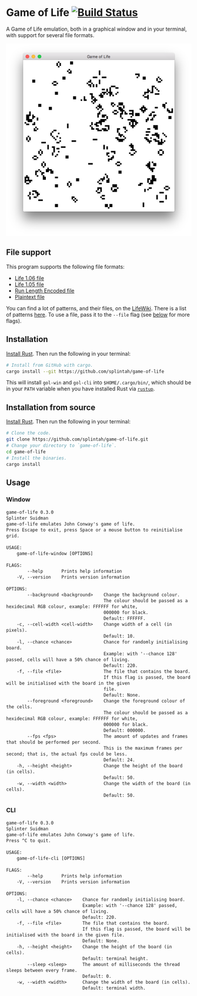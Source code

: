 # Game of Life [![Build Status](https://travis-ci.org/splintah/game-of-life.svg?branch=master)](https://travis-ci.org/splintah/game-of-life)

A Game of Life emulation, both in a graphical window and in your terminal, with support for several file formats.

![Window Demo](./window-demo.png)

## File support

This program supports the following file formats:

- [Life 1.06 file](http://www.conwaylife.com/wiki/Life_1.06)
- [Life 1.05 file](http://www.conwaylife.com/wiki/Life_1.05)
- [Run Length Encoded file](http://www.conwaylife.com/wiki/Run_Length_Encoded)
- [Plaintext file](http://www.conwaylife.com/wiki/Plaintext)

You can find a lot of patterns, and their files, on the [LifeWiki](http://www.conwaylife.com/wiki).
There is a list of patterns [here](http://www.conwaylife.com/wiki/Category:Patterns).
To use a file, pass it to the `--file` flag (see [below](#usage) for more flags).

## Installation

[Install Rust](https://www.rust-lang.org/en-US/). Then run the following in your terminal:

```bash
# Install from GitHub with cargo.
cargo install --git https://github.com/splintah/game-of-life
```

This will install `gol-win` and `gol-cli` into `$HOME/.cargo/bin/`, which should be in your `PATH` variable when you have installed Rust via [`rustup`](https://rustup.rs).

## Installation from source

[Install Rust](https://www.rust-lang.org/en-US/). Then run the following in your terminal:

```bash
# Clone the code.
git clone https://github.com/splintah/game-of-life.git
# Change your directory to `game-of-life`.
cd game-of-life
# Install the binaries.
cargo install
```

## Usage

### Window

```text
game-of-life 0.3.0
Splinter Suidman
game-of-life emulates John Conway's game of life.
Press Escape to exit, press Space or a mouse button to reinitialise grid.

USAGE:
    game-of-life-window [OPTIONS]

FLAGS:
        --help       Prints help information
    -V, --version    Prints version information

OPTIONS:
        --background <background>    Change the background colour.
                                     The colour should be passed as a hexidecimal RGB colour, example: FFFFFF for white,
                                     000000 for black.
                                     Default: FFFFFF.
    -c, --cell-width <cell-width>    Change width of a cell (in pixels).
                                     Default: 10.
    -l, --chance <chance>            Chance for randomly initialising board.
                                     Example: with '--chance 128' passed, cells will have a 50% chance of living.
                                     Default: 220.
    -f, --file <file>                The file that contains the board.
                                     If this flag is passed, the board will be initialised with the board in the given
                                     file.
                                     Default: None.
        --foreground <foreground>    Change the foreground colour of the cells.
                                     The colour should be passed as a hexidecimal RGB colour, example: FFFFFF for white,
                                     000000 for black.
                                     Default: 000000.
        --fps <fps>                  The amount of updates and frames that should be performed per second.
                                     This is the maximum frames per second; that is, the actual fps could be less.
                                     Default: 24.
    -h, --height <height>            Change the height of the board (in cells).
                                     Default: 50.
    -w, --width <width>              Change the width of the board (in cells).
                                     Default: 50.
```

### CLI

```text
game-of-life 0.3.0
Splinter Suidman
game-of-life emulates John Conway's game of life.
Press ^C to quit.

USAGE:
    game-of-life-cli [OPTIONS]

FLAGS:
        --help       Prints help information
    -V, --version    Prints version information

OPTIONS:
    -l, --chance <chance>    Chance for randomly initialising board.
                             Example: with '--chance 128' passed, cells will have a 50% chance of living.
                             Default: 220.
    -f, --file <file>        The file that contains the board.
                             If this flag is passed, the board will be initialised with the board in the given file.
                             Default: None.
    -h, --height <height>    Change the height of the board (in cells).
                             Default: terminal height.
        --sleep <sleep>      The amount of milliseconds the thread sleeps between every frame.
                             Default: 0.
    -w, --width <width>      Change the width of the board (in cells).
                             Default: terminal width.
```
